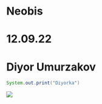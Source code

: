 # Neobis
# 12.09.22
# Diyor Umurzakov
```Java
System.out.print("Diyorka")
```
![](https://economist.kg/wp-content/uploads/2022/06/economist.kg-18-2.png)
